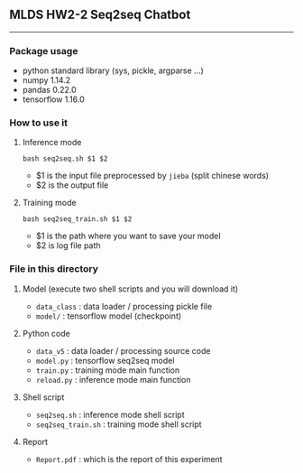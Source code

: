 ## MLDS HW2-2 Seq2seq Chatbot
---

### Package usage

- python standard library (sys, pickle, argparse ...)
- numpy 1.14.2
- pandas 0.22.0
- tensorflow 1.16.0

### How to use it

1. Inference mode

	`bash seq2seq.sh $1 $2`

	- $1 is the input file preprocessed by `jieba` (split chinese words)
	- $2 is the output file

2. Training mode

	`bash seq2seq_train.sh $1 $2`

	- $1 is the path where you want to save your model
	- $2 is log file path

### File in this directory

1. Model (execute two shell scripts and you will download it)
	- `data_class` : data loader / processing pickle file
	- `model/` : tensorflow model (checkpoint)

2. Python code
	- `data_v5` : data loader / processing source code
	- `model.py` : tensorflow seq2seq model
	- `train.py` : training mode main function
	- `reload.py` : inference mode main function

3. Shell script
	- `seq2seq.sh` : inference mode shell script
	- `seq2seq_train.sh` : training mode shell script

4. Report
	- `Report.pdf` : which is the report of this experiment

